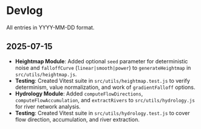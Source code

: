 # Devlog
All entries in YYYY-MM-DD format.

## 2025-07-15
- **Heightmap Module**: Added optional `seed` parameter for deterministic noise and `falloffCurve` (`linear|smooth|power`) to `generateHeightmap` in `src/utils/heightmap.js`.
- **Testing**: Created Vitest suite in `src/utils/heightmap.test.js` to verify determinism, value normalization, and work of `gradientFalloff` options.
- **Hydrology Module**: Added `computeFlowDirections`, `computeFlowAccumulation`, and `extractRivers` to `src/utils/hydrology.js` for river network analysis.
- **Testing**: Created Vitest suite in `src/utils/hydrology.test.js` to cover flow direction, accumulation, and river extraction.

<!-- Add future entries here as tasks progress --> 